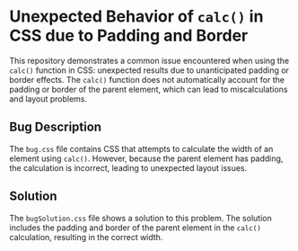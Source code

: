 # Unexpected Behavior of `calc()` in CSS due to Padding and Border

This repository demonstrates a common issue encountered when using the `calc()` function in CSS: unexpected results due to unanticipated padding or border effects. The `calc()` function does not automatically account for the padding or border of the parent element, which can lead to miscalculations and layout problems.

## Bug Description
The `bug.css` file contains CSS that attempts to calculate the width of an element using `calc()`. However, because the parent element has padding, the calculation is incorrect, leading to unexpected layout issues. 

## Solution
The `bugSolution.css` file shows a solution to this problem. The solution includes the padding and border of the parent element in the `calc()` calculation, resulting in the correct width.